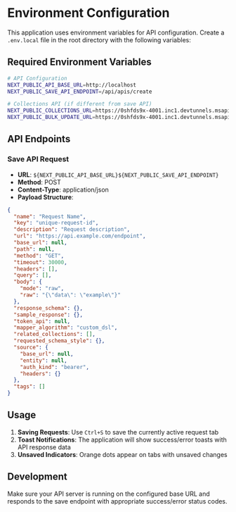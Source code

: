 # Environment Configuration

This application uses environment variables for API configuration. Create a `.env.local` file in the root directory with the following variables:

## Required Environment Variables

```bash
# API Configuration
NEXT_PUBLIC_API_BASE_URL=http://localhost
NEXT_PUBLIC_SAVE_API_ENDPOINT=/api/apis/create

# Collections API (if different from save API)
NEXT_PUBLIC_COLLECTIONS_URL=https://0shfds9x-4001.inc1.devtunnels.msapi/collections/
NEXT_PUBLIC_BULK_UPDATE_URL=https://0shfds9x-4001.inc1.devtunnels.msapi/collections/bulk-update
```

## API Endpoints

### Save API Request
- **URL**: `${NEXT_PUBLIC_API_BASE_URL}${NEXT_PUBLIC_SAVE_API_ENDPOINT}`
- **Method**: POST
- **Content-Type**: application/json
- **Payload Structure**:

```json
{
  "name": "Request Name",
  "key": "unique-request-id",
  "description": "Request description",
  "url": "https://api.example.com/endpoint",
  "base_url": null,
  "path": null,
  "method": "GET",
  "timeout": 30000,
  "headers": [],
  "query": [],
  "body": {
    "mode": "raw",
    "raw": "{\"data\": \"example\"}"
  },
  "response_schema": {},
  "sample_response": {},
  "token_api": null,
  "mapper_algorithm": "custom_dsl",
  "related_collections": [],
  "requested_schema_style": {},
  "source": {
    "base_url": null,
    "entity": null,
    "auth_kind": "bearer",
    "headers": {}
  },
  "tags": []
}
```

## Usage

1. **Saving Requests**: Use `Ctrl+S` to save the currently active request tab
2. **Toast Notifications**: The application will show success/error toasts with API response data
3. **Unsaved Indicators**: Orange dots appear on tabs with unsaved changes

## Development

Make sure your API server is running on the configured base URL and responds to the save endpoint with appropriate success/error status codes.